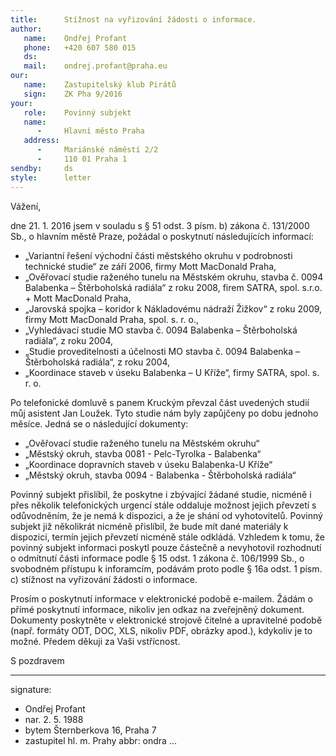 ```yaml
---
title:      Stížnost na vyřizování žádosti o informace.
author:
   name:    Ondřej Profant
   phone:   +420 607 580 015
   ds:      
   mail:    ondrej.profant@praha.eu
our:
   name:    Zastupitelský klub Pirátů
   sign:    ZK Pha 9/2016
your:
   role:    Povinný subjekt
   name:    
      -     Hlavní město Praha
   address:
      -     Mariánské náměstí 2/2
      -     110 01 Praha 1
sendby:     ds
style:      letter
---
```


Vážení,

dne 21. 1. 2016 jsem v souladu s § 51 odst. 3 písm. b) zákona č. 131/2000 Sb., o hlavním městě Praze, požádal o poskytnutí následujících informací:

- „Variantní řešení východní části městského okruhu v podrobnosti technické studie“ ze září 2006, firmy Mott MacDonald Praha,
- „Ověřovací studie raženého tunelu na Městském okruhu, stavba č. 0094 Balabenka – Štěrboholská radiála“ z roku 2008, firem SATRA, spol. s.r.o. + Mott MacDonald Praha,
- „Jarovská spojka – koridor k Nákladovému nádraží Žižkov“ z roku 2009, firmy Mott MacDonald Praha, spol. s. r. o.,
- „Vyhledávací studie MO stavba č. 0094 Balabenka – Štěrboholská radiála“, z roku 2004,
- „Studie proveditelnosti a účelnosti MO stavba č. 0094 Balabenka – Štěrboholská radiála“, z roku 2004,
- „Koordinace staveb v úseku Balabenka – U Kříže“, firmy SATRA, spol. s. r. o.

Po telefonické domluvě s panem Kruckým převzal část uvedených studií můj asistent Jan Loužek. Tyto studie nám byly zapůjčeny po dobu jednoho měsíce. Jedná se o následující dokumenty:

- „Ověřovací studie raženého tunelu na Městském okruhu“
- „Městský okruh, stavba 0081 - Pelc-Tyrolka - Balabenka“
- „Koordinace dopravních staveb v úseku Balabenka-U Kříže“
- „Městský okruh, stavba 0094 - Balabenka - Štěrboholská radiála“

Povinný subjekt přislíbil, že poskytne i zbývající žádané studie, nicméně i přes několik telefonických urgencí stále oddaluje možnost jejich převzetí s odůvodněním, že je nemá k dispozici, a že je shání od vyhotovitelů. Povinný subjekt již několikrát nicméně přislíbil, že bude mít dané materiály k dispozici, termín jejich převzetí nicméně stále odkládá. Vzhledem k tomu, že povinný subjekt informaci poskytl pouze částečně a nevyhotovil rozhodnutí o odmítnutí části informace podle § 15 odst. 1 zákona č. 106/1999 Sb., o svobodném přístupu k inforamcím, podávám proto podle § 16a odst. 1 písm. c) stížnost na vyřizování žádosti o informace.

Prosím o poskytnutí informace v elektronické podobě e-mailem. Žádám o přímé poskytnutí informace, nikoliv jen odkaz na zveřejněný dokument. Dokumenty poskytněte v elektronické strojově čitelné a upravitelné podobě (např. formáty ODT, DOC, XLS, nikoliv PDF, obrázky apod.), kdykoliv je to možné. Předem děkuji za Vaši vstřícnost.

S pozdravem

---
signature: 
  - Ondřej Profant
  - nar. 2. 5. 1988
  - bytem Šternberkova 16, Praha 7
  - zastupitel hl. m. Prahy
abbr:       ondra
...
